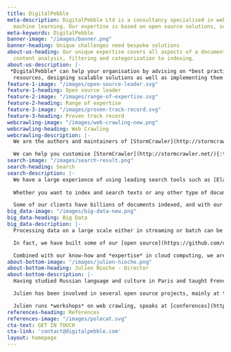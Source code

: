 ```yaml
---
title: DigitalPebble
meta-description: DigitalPebble Ltd is a consultancy specialised in web crawling, natural language processing, search and 
  machine learning. Our expertise is based on open source solutions, such as Apache Nutch, StormCrawler, OpenSearch, ElasticSearch or SOLR.
meta-keywords: DigitalPebble
banner-image: "/images/banner.png"
banner-heading: Unique challenges need bespoke solutions
about-us-heading: Our unique expertise covers all aspects of a document’s life cycle, from web-wide crawling and collection, 
  content analysis, filtering and categorization to indexing.
about-us-description: |-
 *DigitalPebble* can help your organisation by advising on *best practice* and identifying suitable
  resources, designing scalable solutions as well as implementing them. We can help you deploy and monitor your project on your premises or on the [cloud](https://aws.amazon.com/){:target='_blank'}.
feature-1-image: "/images/open-source-leader.svg"
feature-1-heading: Open source leader
feature-2-image: "/images/range-of-expertise.svg"
feature-2-heading: Range of expertise
feature-3-image: "/images/proven-track-record.svg"
feature-3-heading: Proven track record
webcrawling-image: "/images/web-crawling-new.png"
webcrawling-heading: Web Crawling
webcrawling-description: |-
  We are the authors and maintainers of [StormCrawler](http://stormcrawler.net/){:target="_blank"}, one of the leading open-source solutions for web crawling. Used by numerous companies all over the world, it is both *scalable and highly configurable*.

  We can help you customise [StormCrawler](http://stormcrawler.net/){:target='_blank'} and run it on your premises or in the cloud, or, alternatively, DigitalPebble can run it on your behalf.
search-image: "/images/search-result.png"
search-heading: Search
search-description: |-
  We have a large experience of using leading search tools such as [Elasticsearch](https://www.elastic.co/elasticsearch/){:target='_blank'}, [OpenSearch](https://opensearch.org/){:target='_blank'} or [Apache SOLR](https://solr.apache.org/){:target='_blank'}.
 
  Whether you want to index and search texts or any other type of documents, we can help you to design a *search solution* to fit with the rest of your architecture.

  Some of our clients have billions of documents indexed, and with our solid background in *Natural Language Processing* and *Machine Learning*, there is a lot we can do to enrich your documents.
big_data-image: "/images/big-data-new.png"
big_data-heading: Big Data
big_data-description: |-
  Processing data on a large scale either in streaming or batch can be done with platforms such as [Apache Flink](https://flink.apache.org/){:target="_blank"} or [Apache Storm](https://storm.apache.org/){:target="_blank"}.

  In fact, we have built some of our [open source](https://github.com/digitalpebble){:target='_blank'} solutions on these platforms and have a large experience of using them for our clients.

  Combined with our know-how and *expertise* in cloud computing, we are confident we can help you deliver your project, no matter how much data you have.
about-bottom-image: "/images/julien-nioche.png"
about-bottom-heading: Julien Nioche - Director
about-bottom-description: |-
  Having studied Russian language and culture in Paris and taught French in a school in Kyiv, Ukraine, Julien went on to graduate in Text Engineering and Natural Language Processing. He moved to the UK to work as a researcher at the University of Sheffield in 2005 and founded DigitalPebble in 2008.

  Julien has been involved in several open source projects, mainly at the [Apache Software Foundation](https://apache.org/){:target='_blank'}, and was the PMC chair for [Apache Nutch](https://nutch.apache.org/){:target='_blank'}. He is a member of the Apache Software Foundation.

  Julien runs *workshops* on web crawling, speaks at [conferences](https://www.youtube.com/playlist?list=PLiqxzwp5B4ZmK1VDjSsPajYxsnFWEvWQa){:target='_blank'} and reviews technical books. He has over 20 years experience in the Java programming language.
references-heading: References
references-image: "/images/polecat.svg"
cta-text: GET IN TOUCH 
cta-link: 'contact@digitalpebble.com'
layout: homepage
---
```



